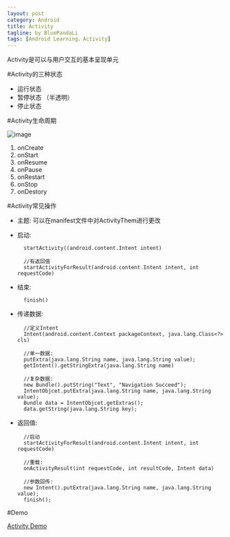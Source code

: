 ```yaml
---
layout: post
category: Android
title: Activity
tagline: by BluePandaLi
tags: [Android Learning，Activity]
---
```


Activity是可以与用户交互的基本呈现单元

<!--more-->

#Activity的三种状态

* 运行状态
* 暂停状态 （半透明）
* 停止状态

#Activity生命周期

![image](http://developer.android.com/images/activity_lifecycle.png)

1. onCreate
2. onStart
3. onResume
4. onPause
5. onRestart
6. onStop
7. onDestory 

#Activity常见操作

* 主题: 可以在manifest文件中对ActivityThem进行更改
* 启动: 
 		
		startActivity((android.content.Intent intent)
		
		//有返回值
		startActivityForResult(android.content.Intent intent, int requestCode)
* 结束: 
 
		finish()
* 传递数据:

		//定义Intent
		Intent(android.content.Context packageContext, java.lang.Class<?> cls)
		
		//单一数据: 
		putExtra(java.lang.String name, java.lang.String value);
		getIntent().getStringExtra(java.lang.String name)
		
		//复杂数据:
		new Bundle().putString("Text", "Navigation Succeed");
		IntentObjcet.putExtra(java.lang.String name, java.lang.String value);
		Bundle data = IntentObjcet.getExtras();
		data.getString(java.lang.String key);
* 返回值:  
	
		//启动
		startActivityForResult(android.content.Intent intent, int requestCode)
		
		//重载:
		onActivityResult(int requestCode, int resultCode, Intent data)
		
		//参数回传:
		new Intent().putExtra(java.lang.String name, java.lang.String value);  
		finish();
 	
#Demo

[Activity Demo](https://github.com/BluePandaLi/KeepLearning/tree/master/Android/Activity)
	



